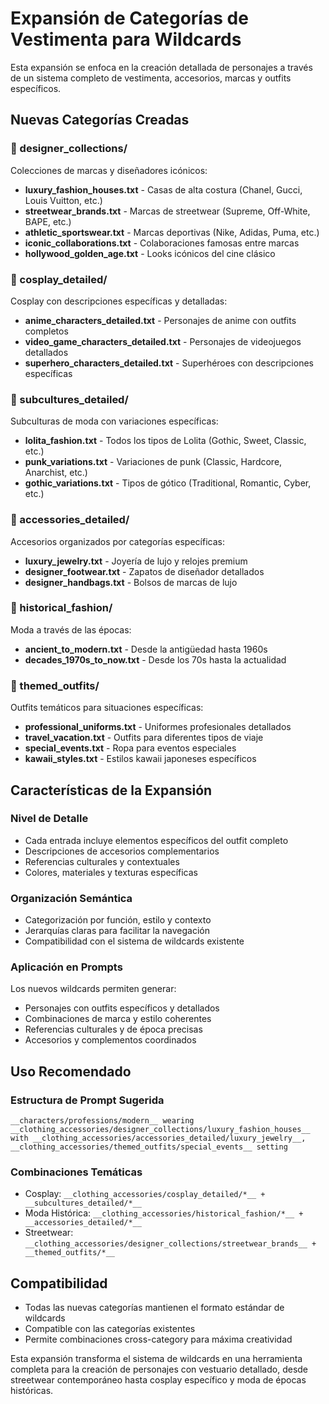 # Expansión de Categorías de Vestimenta para Wildcards

Esta expansión se enfoca en la creación detallada de personajes a través de un sistema completo de vestimenta, accesorios, marcas y outfits específicos.

## Nuevas Categorías Creadas

### 📁 designer_collections/
Colecciones de marcas y diseñadores icónicos:
- **luxury_fashion_houses.txt** - Casas de alta costura (Chanel, Gucci, Louis Vuitton, etc.)
- **streetwear_brands.txt** - Marcas de streetwear (Supreme, Off-White, BAPE, etc.) 
- **athletic_sportswear.txt** - Marcas deportivas (Nike, Adidas, Puma, etc.)
- **iconic_collaborations.txt** - Colaboraciones famosas entre marcas
- **hollywood_golden_age.txt** - Looks icónicos del cine clásico

### 📁 cosplay_detailed/
Cosplay con descripciones específicas y detalladas:
- **anime_characters_detailed.txt** - Personajes de anime con outfits completos
- **video_game_characters_detailed.txt** - Personajes de videojuegos detallados
- **superhero_characters_detailed.txt** - Superhéroes con descripciones específicas

### 📁 subcultures_detailed/
Subculturas de moda con variaciones específicas:
- **lolita_fashion.txt** - Todos los tipos de Lolita (Gothic, Sweet, Classic, etc.)
- **punk_variations.txt** - Variaciones de punk (Classic, Hardcore, Anarchist, etc.)
- **gothic_variations.txt** - Tipos de gótico (Traditional, Romantic, Cyber, etc.)

### 📁 accessories_detailed/
Accesorios organizados por categorías específicas:
- **luxury_jewelry.txt** - Joyería de lujo y relojes premium
- **designer_footwear.txt** - Zapatos de diseñador detallados
- **designer_handbags.txt** - Bolsos de marcas de lujo

### 📁 historical_fashion/
Moda a través de las épocas:
- **ancient_to_modern.txt** - Desde la antigüedad hasta 1960s
- **decades_1970s_to_now.txt** - Desde los 70s hasta la actualidad

### 📁 themed_outfits/
Outfits temáticos para situaciones específicas:
- **professional_uniforms.txt** - Uniformes profesionales detallados
- **travel_vacation.txt** - Outfits para diferentes tipos de viaje
- **special_events.txt** - Ropa para eventos especiales
- **kawaii_styles.txt** - Estilos kawaii japoneses específicos

## Características de la Expansión

### Nivel de Detalle
- Cada entrada incluye elementos específicos del outfit completo
- Descripciones de accesorios complementarios
- Referencias culturales y contextuales
- Colores, materiales y texturas específicas

### Organización Semántica
- Categorización por función, estilo y contexto
- Jerarquías claras para facilitar la navegación
- Compatibilidad con el sistema de wildcards existente

### Aplicación en Prompts
Los nuevos wildcards permiten generar:
- Personajes con outfits específicos y detallados
- Combinaciones de marca y estilo coherentes
- Referencias culturales y de época precisas
- Accesorios y complementos coordinados

## Uso Recomendado

### Estructura de Prompt Sugerida
```
__characters/professions/modern__ wearing __clothing_accessories/designer_collections/luxury_fashion_houses__ with __clothing_accessories/accessories_detailed/luxury_jewelry__, __clothing_accessories/themed_outfits/special_events__ setting
```

### Combinaciones Temáticas
- Cosplay: `__clothing_accessories/cosplay_detailed/*__ + __subcultures_detailed/*__`
- Moda Histórica: `__clothing_accessories/historical_fashion/*__ + __accessories_detailed/*__`
- Streetwear: `__clothing_accessories/designer_collections/streetwear_brands__ + __themed_outfits/*__`

## Compatibilidad
- Todas las nuevas categorías mantienen el formato estándar de wildcards
- Compatible con las categorías existentes
- Permite combinaciones cross-category para máxima creatividad

Esta expansión transforma el sistema de wildcards en una herramienta completa para la creación de personajes con vestuario detallado, desde streetwear contemporáneo hasta cosplay específico y moda de épocas históricas.